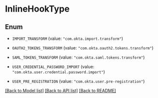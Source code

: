 # InlineHookType

## Enum


* `IMPORT_TRANSFORM` (value: `"com.okta.import.transform"`)

* `OAUTH2_TOKENS_TRANSFORM` (value: `"com.okta.oauth2.tokens.transform"`)

* `SAML_TOKENS_TRANSFORM` (value: `"com.okta.saml.tokens.transform"`)

* `USER_CREDENTIAL_PASSWORD_IMPORT` (value: `"com.okta.user.credential.password.import"`)

* `USER_PRE_REGISTRATION` (value: `"com.okta.user.pre-registration"`)


[[Back to Model list]](../README.md#documentation-for-models) [[Back to API list]](../README.md#documentation-for-api-endpoints) [[Back to README]](../README.md)


